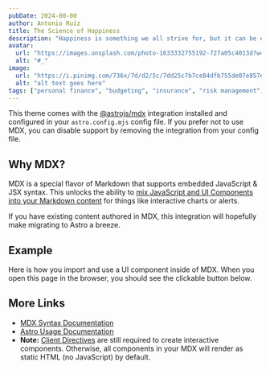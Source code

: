 ```yaml
---
pubDate: 2024-00-00
author: Antonio Ruiz
title: The Science of Happiness
description: "Happiness is something we all strive for, but it can be elusive at times. In this blog post, we'll explore the science of happiness and share tips for boosting your mood naturally, from practicing gratitude and mindfulness to getting regular exercise and spending time in nature."
avatar:
  url: "https://images.unsplash.com/photo-1633332755192-727a05c4013d?w=800&auto=format&fit=crop&q=60&ixlib=rb-4.0.3&ixid=M3wxMjA3fDB8MHxzZWFyY2h8OHx8YXZhdGFyfGVufDB8fDB8fHww"
  alt: "#_"
image:
  url: "https://i.pinimg.com/736x/7d/d2/5c/7dd25c7b7ce84dfb755de07e857ef81f.jpg"
  alt: "alt text goes here"
tags: ["personal finance", "budgeting", "insurance", "risk management", "taxes", "accounting"]
---
```

This theme comes with the [@astrojs/mdx](https://docs.astro.build/en/guides/integrations-guide/mdx/) integration installed and configured in your `astro.config.mjs` config file. If you prefer not to use MDX, you can disable support by removing the integration from your config file.

## Why MDX?

MDX is a special flavor of Markdown that supports embedded JavaScript & JSX syntax. This unlocks the ability to [mix JavaScript and UI Components into your Markdown content](https://docs.astro.build/en/guides/markdown-content/#mdx-features) for things like interactive charts or alerts.

If you have existing content authored in MDX, this integration will hopefully make migrating to Astro a breeze.

## Example

Here is how you import and use a UI component inside of MDX.
When you open this page in the browser, you should see the clickable button below.





## More Links

- [MDX Syntax Documentation](https://mdxjs.com/docs/what-is-mdx)
- [Astro Usage Documentation](https://docs.astro.build/en/guides/markdown-content/#markdown-and-mdx-pages)
- **Note:** [Client Directives](https://docs.astro.build/en/reference/directives-reference/#client-directives) are still required to create interactive components. Otherwise, all components in your MDX will render as static HTML (no JavaScript) by default.
